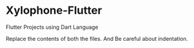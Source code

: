 # Xylophone-Flutter
Flutter Projects using Dart Language

Replace the contents of both the files. And Be careful about indentation.
